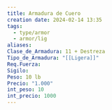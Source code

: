 ```yaml
---
title: Armadura de Cuero
creation date: 2024-02-14 13:35
tags:
  - type/armor
  - armor/lig
aliases: 
Clase_de_Armadura: 11 + Destreza
Tipo_de_Armadura: "[[Ligera]]"
Req.Fuerza: 
Sigilo: 
Peso: 10 lb
Precio: "1.000"
int_peso: 10
int_precio: 1000
---
```


